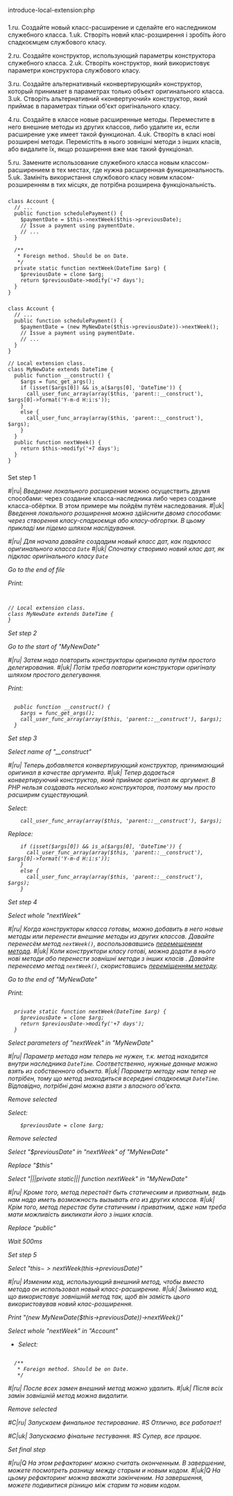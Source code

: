 introduce-local-extension:php

###

1.ru. Создайте новый класс-расширение и сделайте его наследником служебного класса.
1.uk. Створіть новий клас-розширення і зробіть його спадкоємцем службового класу.

2.ru. Создайте конструктор, использующий параметры конструктора служебного класса.
2.uk. Створіть конструктор, який використовує параметри конструктора службового класу.

3.ru. Создайте альтернативный «конвертирующий» конструктор, который принимает в параметрах только объект оригинального класса.
3.uk. Створіть альтернативний «конвертуючий» конструктор, який приймає в параметрах тільки об'єкт оригінального класу.

4.ru. Создайте в классе новые расширенные методы. Переместите в него внешние методы из других классов, либо удалите их, если расширение уже имеет такой функционал.
4.uk. Створіть в класі нові розширені методи. Перемістіть в нього зовнішні методи з інших класів, або видалите їх, якщо розширення вже має такий функціонал.

5.ru. Замените использование служебного класса новым классом-расширением в тех местах, где нужна расширенная функциональность.
5.uk. Замініть використання службового класу новим класом-розширенням в тих місцях, де потрібна розширена функціональність.



###

```
class Account {
  // ...
  public function schedulePayment() {
    $paymentDate = $this->nextWeek($this->previousDate);
    // Issue a payment using paymentDate.
    // ...
  }

  /**
   * Foreign method. Should be on Date.
   */
  private static function nextWeek(DateTime $arg) {
  	$previousDate = clone $arg;
  	return $previousDate->modify('+7 days');
  }
}
```

###

```
class Account {
  // ...
  public function schedulePayment() {
    $paymentDate = (new MyNewDate($this->previousDate))->nextWeek();
    // Issue a payment using paymentDate.
    // ...
  }
}

// Local extension class.
class MyNewDate extends DateTime {
  public function __construct() {
  	$args = func_get_args();
  	if (isset($args[0]) && is_a($args[0], 'DateTime')) {
      call_user_func_array(array($this, 'parent::__construct'), $args[0]->format('Y-m-d H:i:s'));
    }
    else {
      call_user_func_array(array($this, 'parent::__construct'), $args);
    }
  }
  public function nextWeek() {
  	return $this->modify('+7 days');
  }
}
```

###

Set step 1

#|ru| <i>Введение локального расширения</i> можно осуществить двумя способами: через создание класса-наследника либо через создание класса-обёртки. В этом примере мы пойдём путём наследования.
#|uk| <i>Введення локального розширення<i> можна здійснити двома способами: через створення класу-спадкоємця або класу-обгортки. В цьому прикладі ми підемо шляхом наслідування.

#|ru| Для начала давайте создадим новый класс дат, как подкласс оригинального класса <code>Date</code>
#|uk| Спочатку створимо новий клас дат, як підклас оригінального класу <code>Date</code>

Go to the end of file

Print:
```


// Local extension class.
class MyNewDate extends DateTime {
}
```

Set step 2

Go to the start of "MyNewDate"

#|ru| Затем надо повторить конструкторы оригинала путём простого делегирования.
#|uk| Потім треба повторити конструктори оригіналу шляхом простого делегування.

Print:
```

  public function __construct() {
  	$args = func_get_args();
  	call_user_func_array(array($this, 'parent::__construct'), $args);
  }
```

Set step 3

Select name of "__construct"

#|ru| Теперь добавляется конвертирующий конструктор, принимающий оригинал в качестве аргумента.
#|uk| Тепер додається конвертируючий конструктор, який приймає оригінал як аргумент. В PHP нельзя создавать несколько конструкторов, поэтому мы просто расширим существующий.

Select:
```
  	call_user_func_array(array($this, 'parent::__construct'), $args);
```

Replace:
```
  	if (isset($args[0]) && is_a($args[0], 'DateTime')) {
      call_user_func_array(array($this, 'parent::__construct'), $args[0]->format('Y-m-d H:i:s'));
    }
    else {
      call_user_func_array(array($this, 'parent::__construct'), $args);
    }
```

Set step 4

Select whole "nextWeek"

#|ru| Когда конструкторы класса готовы, можно добавить в него новые методы или перенести внешние методы из других классов. Давайте перенесём метод <code>nextWeek()</code>, воспользовавшись <a href="/move-method">перемещением метода</a>.
#|uk| Коли конструктори класу готові, можна додати в нього нові методи або перенести зовнішні методи з інших класів . Давайте перенесемо метод <code>nextWeek()</code>, скориставшись <a href="/move-method">переміщенням методу</a>.

Go to the end of "MyNewDate"

Print:
```

  private static function nextWeek(DateTime $arg) {
  	$previousDate = clone $arg;
  	return $previousDate->modify('+7 days');
  }
```

Select parameters of "nextWeek" in "MyNewDate"

#|ru| Параметр метода нам теперь не нужен, т.к. метод находится внутри наследника <code>DateTime</code>. Соответственно, нужные данные можно взять из собственного объекта.
#|uk| Параметр методу нам тепер не потрібен, тому що метод знаходиться всередині спадкоємця <code>DateTime</code>. Відповідно, потрібні дані можна взяти з власного об'єкта.

Remove selected

Select:
```
  	$previousDate = clone $arg;

```

Remove selected

Select "$previousDate" in "nextWeek" of "MyNewDate"

Replace "$this"

Select "|||private static||| function nextWeek" in "MyNewDate"

#|ru| Кроме того, метод перестаёт быть статическим и приватным, ведь нам надо иметь возможность вызывать его из других классов.
#|uk| Крім того, метод перестає бути статичним і приватним, адже нам треба мати можливість викликати його з інших класів.

Replace "public"

Wait 500ms

Set step 5

Select "$this->nextWeek($this->previousDate)"

#|ru| Изменим код, использующий внешний метод, чтобы вместо метода он использовал новый класс-расширение.
#|uk| Змінимо код, що використовує зовнішній метод так, щоб він замість цього використовував новий клас-розширення.

Print "(new MyNewDate($this->previousDate))->nextWeek()"

Select whole "nextWeek" in "Account"
+ Select:
```

  /**
   * Foreign method. Should be on Date.
   */

```
#|ru| После всех замен внешний метод можно удалить.
#|uk| Після всіх замін зовнішній метод можна видалити.

Remove selected

#C|ru| Запускаем финальное тестирование.
#S Отлично, все работает!

#C|uk| Запускаємо фінальне тестування.
#S Супер, все працює.

Set final step

#|ru|Q На этом рефакторинг можно считать оконченным. В завершение, можете посмотреть разницу между старым и новым кодом.
#|uk|Q На цьому рефакторинг можна вважати закінченим. На завершення, можете подивитися різницю між старим та новим кодом.